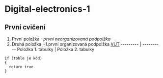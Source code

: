 # Digital-electronics-1
## **První cvičení**
1. První položka
⋅⋅*první neorganizovaná podpolžka*
2. Druhá položka
⋅⋅1.první organizovaná podpolžka
[VUT](https://www.vutbr.cz)
--------- | ----------
Položka 1. tabulky | Položka 2. tabulky
```
if (tohle je kód)
{
  return true
}
```
